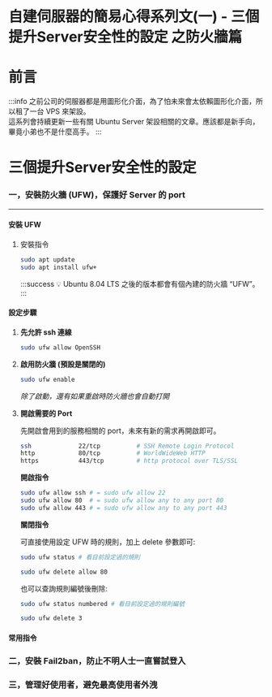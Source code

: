 # 自建伺服器的簡易心得系列文(一) - 三個提升Server安全性的設定 之防火牆篇

**前言**
===
:::info
之前公司的伺服器都是用圖形化介面，為了怕未來會太依賴圖形化介面，所以租了一台 VPS 來架設。  
這系列會持續更新一些有關 Ubuntu Server 架設相關的文章。應該都是新手向，畢竟小弟也不是什麼高手。
:::

**三個提升Server安全性的設定**
===

### 一，安裝防火牆 (UFW)，保護好 Server 的 port  
--- 
#### **安裝 UFW**  
1. 安裝指令  

    ``` bash
    sudo apt update
    sudo apt install ufw+
    ```
    :::success
    :bulb: Ubuntu 8.04 LTS 之後的版本都會有個內建的防火牆 “UFW”。
    :::  

#### **設定步驟** 

1. **先允許 ssh 連線**  

    ``` bash
    sudo ufw allow OpenSSH
    ```  

2. **啟用防火牆 (預設是關閉的)**  

    ``` bash
    sudo ufw enable
    ```
    *除了啟動，還有如果重啟時防火牆也會自動打開*  

3. **開啟需要的 Port**  

    先開啟會用到的服務相關的 port，未來有新的需求再開啟即可。  

    ``` bash
    ssh             22/tcp          # SSH Remote Login Protocol
    http            80/tcp          # WorldWideWeb HTTP
    https           443/tcp         # http protocol over TLS/SSL
    ```  
    **開啟指令**  

    ``` bash
    sudo ufw allow ssh # = sudo ufw allow 22
    sudo ufw allow 80  # = sudo ufw allow any to any port 80
    sudo ufw allow 443 # = sudo ufw allow any to any port 443
    ```  
    **關閉指令**  

    可直接使用設定 UFW 時的規則，加上 delete 參數即可: 

    ``` bash
    sudo ufw status # 看目前設定過的規則
    ```   

    ``` bash
    sudo ufw delete allow 80
    ```  
    也可以查詢規則編號後刪除:  

    ``` bash
    sudo ufw status numbered # 看目前設定過的規則編號
    ```  
      
    ``` bash
    sudo ufw delete 3
    ```  



#### **常用指令**  

### 二，安裝 Fail2ban，防止不明人士一直嘗試登入

### 三，管理好使用者，避免最高使用者外洩